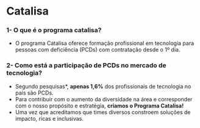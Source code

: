 # Catalisa
### 1- O que é o programa catalisa?
* O programa Catalisa oferece formação profissional em tecnologia para pessoas com deficiência (PCDs) com contratação desde o 1º dia.

### 2- Como está a participação de PCDs no mercado de tecnologia?
* Segundo pesquisas*, **apenas 1,6%** dos profissionais de tecnologia no país são PCDs.
* Para contribuir com o aumento da diversidade na área e corresponder com o nosso propósito e estratégia, **criamos o Programa Catalisa!**
* Uma vez que acreditamos que times diversos constroem soluções de impacto, ricas e inclusivas.
